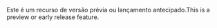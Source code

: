 <span data-ttu-id="9814f-101">Este é um recurso de versão prévia ou lançamento antecipado.</span><span class="sxs-lookup"><span data-stu-id="9814f-101">This is a preview or early release feature.</span></span>
